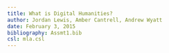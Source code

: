 ```yaml
---
title: What is Digital Humanities? 
author: Jordan Lewis, Amber Cantrell, Andrew Wyatt
date: February 3, 2015
bibliography: Assmt1.bib
csl: mla.csl
---
```

